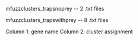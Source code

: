 mfuzzclusters_trapsnoprey -- 2 .txt files

mfuzzclusters_trapswithprey -- 8 .txt files

Column 1: gene name 
Column 2: cluster assignment
